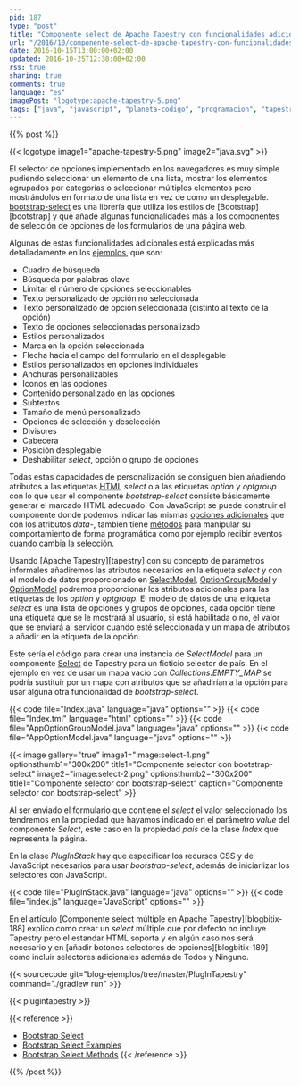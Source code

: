 ```yaml
---
pid: 187
type: "post"
title: "Componente select de Apache Tapestry con funcionalidades adicionales usando bootstrap-select"
url: "/2016/10/componente-select-de-apache-tapestry-con-funcionalidades-adicionales-usando-bootstrap-select/"
date: 2016-10-15T13:00:00+02:00
updated: 2016-10-25T12:30:00+02:00
rss: true
sharing: true
comments: true
language: "es"
imagePost: "logotype:apache-tapestry-5.png"
tags: ["java", "javascript", "planeta-codigo", "programacion", "tapestry"]
---
```


{{% post %}}

{{< logotype image1="apache-tapestry-5.png" image2="java.svg" >}}

El selector de opciones implementado en los navegadores es muy simple pudiendo seleccionar un elemento de una lista, mostrar los elementos agrupados por categorías o seleccionar múltiples elementos pero mostrándolos en formato de una lista en vez de como un desplegable. [bootstrap-select](https://silviomoreto.github.io/bootstrap-select/) es una librería que utiliza los estilos de [Bootstrap][bootstrap] y que añade algunas funcionalidades más a los componentes de selección de opciones de los formularios de una página web.

Algunas de estas funcionalidades adicionales está explicadas más detalladamente en los [ejemplos](https://silviomoreto.github.io/bootstrap-select/examples/), que son:

* Cuadro de búsqueda
* Búsqueda por palabras clave
* Limitar el número de opciones seleccionables
* Texto personalizado de opción no seleccionada
* Texto personalizado de opción seleccionada (distinto al texto de la opción)
* Texto de opciones seleccionadas personalizado
* Estilos personalizados
* Marca en la opción seleccionada
* Flecha hacia el campo del formulario en el desplegable
* Estilos  personalizados en opciones individuales
* Anchuras personalizables
* Iconos en las opciones
* Contenido personalizado en las opciones
* Subtextos
* Tamaño de menú personalizado
* Opciones de selección y deselección
* Divisores
* Cabecera
* Posición desplegable
* Deshabilitar _select_, opción o grupo de opciones

Todas estas capacidades de personalización se consiguen bien añadiendo atributos a las etiquetas <abbr title="HyperText Markup Language">HTML</abbr> _select_ o a las etiquetas _option_ y _optgroup_ con lo que usar el componente _bootstrap-select_ consiste básicamente generar el marcado HTML adecuado. Con JavaScript se puede construir el componente donde podemos indicar las mismas [opciones adicionales](https://silviomoreto.github.io/bootstrap-select/options/) que con los atributos _data-_, también tiene [métodos](https://silviomoreto.github.io/bootstrap-select/methods/) para manipular su comportamiento de forma programática como por ejemplo recibir eventos cuando cambia la selección.

Usando [Apache Tapestry][tapestry] con su concepto de parámetros informales añadiremos las atributos necesarios en la etiqueta _select_ y con el modelo de datos proporcionado en [SelectModel](tapestry:org/apache/tapestry5/SelectModel.html), [OptionGroupModel](tapestry:org/apache/tapestry5/OptionGroupModel.html) y [OptionModel](tapestry:org/apache/tapestry5/OptionModel.html) podremos proporcionar los atributos adicionales para las etiquetas de los _option_ y _optgroup_. El modelo de datos de una etiqueta _select_ es una lista de opciones y grupos de opciones, cada opción tiene una etiqueta que se le mostrará al usuario, si está habilitada o no, el valor que se enviará al servidor cuando esté seleccionada y un mapa de atributos a añadir en la etiqueta de la opción.

Este sería el código para crear una instancia de _SelectModel_ para un componente [Select](tapestry:org/apache/tapestry5/corelib/components/Select.html) de Tapestry para un ficticio selector de país. En el ejemplo en vez de usar un mapa vacío con _Collections.EMPTY\_MAP_ se podría sustituir por un mapa con atributos que se añadirían a la opción para usar alguna otra funcionalidad de _bootstrap-select_.

{{< code file="Index.java" language="java" options="" >}}
{{< code file="Index.tml" language="html" options="" >}}
{{< code file="AppOptionGroupModel.java" language="java" options="" >}}
{{< code file="AppOptionModel.java" language="java" options="" >}}

{{< image
    gallery="true"
    image1="image:select-1.png" optionsthumb1="300x200" title1="Componente selector con bootstrap-select"
    image2="image:select-2.png" optionsthumb2="300x200" title1="Componente selector con bootstrap-select"
    caption="Componente selector con bootstrap-select" >}}

Al ser enviado el formulario que contiene el _select_ el valor seleccionado los tendremos en la propiedad que hayamos indicado en el parámetro _value_ del componente _Select_, este caso en la propiedad _pais_ de la clase _Index_ que representa la página.

En la clase _PlugInStack_ hay que especificar los recursos CSS y de JavaScript necesarios para usar _bootstrap-select_, además de iniciarlizar los selectores con JavaScript.

{{< code file="PlugInStack.java" language="java" options="" >}}
{{< code file="index.js" language="JavaScript" options="" >}}

En el artículo [Componente select múltiple en Apache Tapestry][blogbitix-188] explico como crear un _select_ múltiple que por defecto no incluye Tapestry pero el estandar HTML soporta y en algún caso nos será necesario y en [añadir botones selectores de opciones][blogbitix-189] como incluir selectores adicionales además de Todos y Ninguno.

{{< sourcecode git="blog-ejemplos/tree/master/PlugInTapestry" command="./gradlew run" >}}

{{< plugintapestry >}}

{{< reference >}}
* [Bootstrap Select](https://silviomoreto.github.io/bootstrap-select/)
* [Bootstrap Select Examples](https://silviomoreto.github.io/bootstrap-select/examples/)
* [Bootstrap Select Methods](https://silviomoreto.github.io/bootstrap-select/methods/)
{{< /reference >}}

{{% /post %}}
